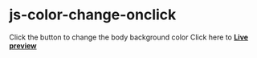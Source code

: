 # js-color-change-onclick
Click the button to change the body background color 
Click here to <strong><a href='http://ramrachai.info/js/bgc-change-onclick/'> Live preview </a>  </strong>  
